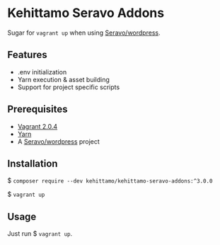 # Kehittamo Seravo Addons
Sugar for `vagrant up` when using [Seravo/wordpress](https://github.com/Seravo/wordpress).

## Features
* .env initialization
* Yarn execution & asset building
* Support for project specific scripts

## Prerequisites
* [Vagrant 2.0.4](https://seravo.com/docs/development/how-to-install/)
* [Yarn](https://yarnpkg.com/en/docs/install)
* A [Seravo/wordpress](https://seravo.com/docs/development/how-to-install/) project

## Installation
$ `composer require --dev kehittamo/kehittamo-seravo-addons:^3.0.0`

$ `vagrant up`

## Usage
Just run $ `vagrant up`.
